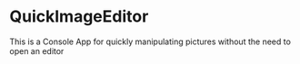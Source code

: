 # QuickImageEditor
This is a Console App for quickly manipulating pictures without the need to open an editor
